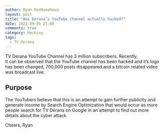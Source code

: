 ```yaml
---
author: Ryan Maddumahewa
layout: post
title: "Was Derana’s YouTube channel actually hacked?"
date: 2021-09-05 21:00
comments: true
category: Hacking
tags:
  - TV Derana
---
```


TV Derana YouTube Channel has 3 million subscribers.
Recently, It can be observed that the YouTube channel has been hacked and it’s logo has been changed, 700,000 posts disappeared and a bitcoin related video was broadcast live.

## Purpose

The YouTubers believe that this is an attempt to gain further publicity and generate income by Search Engine Optimization that would occur as more people search for TV Derana on Google in an attempt to find out more details about the cyber attack.

Cheers,
Ryan
